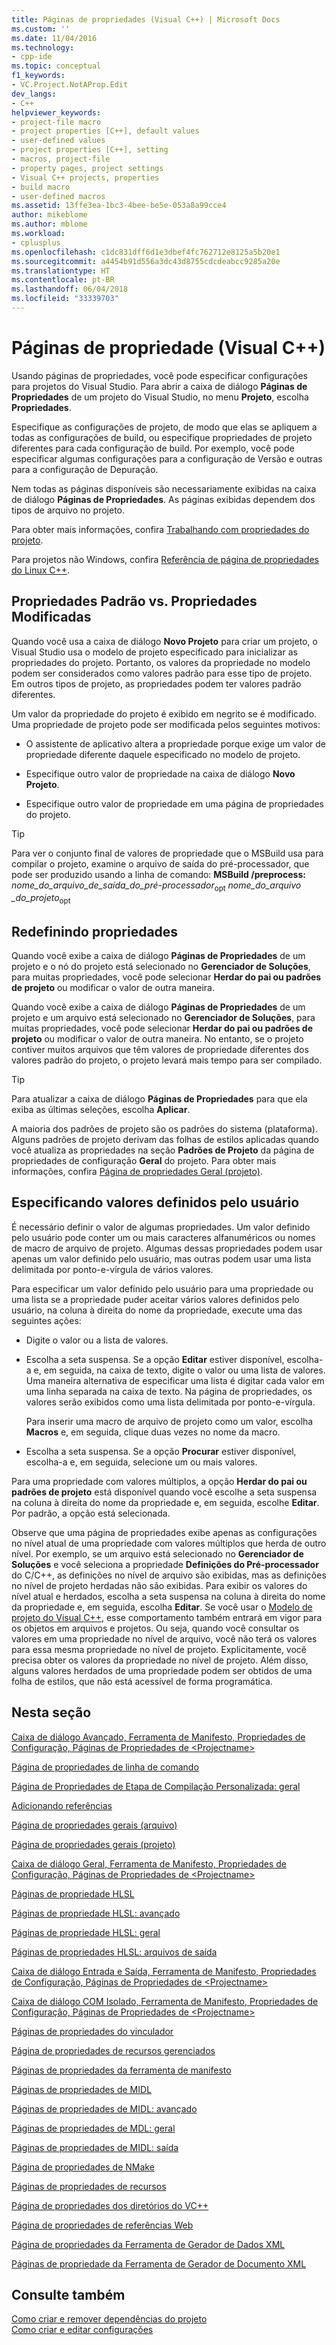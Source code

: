 ```yaml
---
title: Páginas de propriedades (Visual C++) | Microsoft Docs
ms.custom: ''
ms.date: 11/04/2016
ms.technology:
- cpp-ide
ms.topic: conceptual
f1_keywords:
- VC.Project.NotAProp.Edit
dev_langs:
- C++
helpviewer_keywords:
- project-file macro
- project properties [C++], default values
- user-defined values
- project properties [C++], setting
- macros, project-file
- property pages, project settings
- Visual C++ projects, properties
- build macro
- user-defined macros
ms.assetid: 13ffe3ea-1bc3-4bee-be5e-053a8a99cce4
author: mikeblome
ms.author: mblome
ms.workload:
- cplusplus
ms.openlocfilehash: c1dc831dff6d1e3dbef4fc762712e8125a5b20e1
ms.sourcegitcommit: a4454b91d556a3dc43d8755cdcdeabcc9285a20e
ms.translationtype: HT
ms.contentlocale: pt-BR
ms.lasthandoff: 06/04/2018
ms.locfileid: "33339703"
---
```

# <a name="property-pages-visual-c"></a>Páginas de propriedade (Visual C++)

Usando páginas de propriedades, você pode especificar configurações para projetos do Visual Studio. Para abrir a caixa de diálogo **Páginas de Propriedades** de um projeto do Visual Studio, no menu **Projeto**, escolha **Propriedades**.

Especifique as configurações de projeto, de modo que elas se apliquem a todas as configurações de build, ou especifique propriedades de projeto diferentes para cada configuração de build. Por exemplo, você pode especificar algumas configurações para a configuração de Versão e outras para a configuração de Depuração.

Nem todas as páginas disponíveis são necessariamente exibidas na caixa de diálogo **Páginas de Propriedades**. As páginas exibidas dependem dos tipos de arquivo no projeto.

Para obter mais informações, confira [Trabalhando com propriedades do projeto](../ide/working-with-project-properties.md).

Para projetos não Windows, confira [Referência de página de propriedades do Linux C++](../linux/prop-pages-linux.md)<!-- or [C++ Cross Platform Property Page Reference](../linux/prop-pages-linux.md)-->.

## <a name="default-properties-vs-modified-properties"></a>Propriedades Padrão vs. Propriedades Modificadas

Quando você usa a caixa de diálogo **Novo Projeto** para criar um projeto, o Visual Studio usa o modelo de projeto especificado para inicializar as propriedades do projeto. Portanto, os valores da propriedade no modelo podem ser considerados como valores padrão para esse tipo de projeto. Em outros tipos de projeto, as propriedades podem ter valores padrão diferentes.

Um valor da propriedade do projeto é exibido em negrito se é modificado. Uma propriedade de projeto pode ser modificada pelos seguintes motivos:

- O assistente de aplicativo altera a propriedade porque exige um valor de propriedade diferente daquele especificado no modelo de projeto.

- Especifique outro valor de propriedade na caixa de diálogo **Novo Projeto**.

- Especifique outro valor de propriedade em uma página de propriedades do projeto.

> [!TIP]
> Para ver o conjunto final de valores de propriedade que o MSBuild usa para compilar o projeto, examine o arquivo de saída do pré-processador, que pode ser produzido usando a linha de comando: **MSBuild /preprocess:** *nome_do_arquivo_de_saída_do_pré-processador*<sub>opt</sub> *nome_do_arquivo _do_projeto*<sub>opt</sub>

## <a name="resetting-properties"></a>Redefinindo propriedades

Quando você exibe a caixa de diálogo **Páginas de Propriedades** de um projeto e o nó do projeto está selecionado no **Gerenciador de Soluções**, para muitas propriedades, você pode selecionar **Herdar do pai ou padrões de projeto** ou modificar o valor de outra maneira.

Quando você exibe a caixa de diálogo **Páginas de Propriedades** de um projeto e um arquivo está selecionado no **Gerenciador de Soluções**, para muitas propriedades, você pode selecionar **Herdar do pai ou padrões de projeto** ou modificar o valor de outra maneira. No entanto, se o projeto contiver muitos arquivos que têm valores de propriedade diferentes dos valores padrão do projeto, o projeto levará mais tempo para ser compilado.

> [!TIP]
> Para atualizar a caixa de diálogo **Páginas de Propriedades** para que ela exiba as últimas seleções, escolha **Aplicar**.

A maioria dos padrões de projeto são os padrões do sistema (plataforma). Alguns padrões de projeto derivam das folhas de estilos aplicadas quando você atualiza as propriedades na seção **Padrões de Projeto** da página de propriedades de configuração **Geral** do projeto. Para obter mais informações, confira [Página de propriedades Geral (projeto)](../ide/general-property-page-project.md).

## <a name="specifying-user-defined-values"></a>Especificando valores definidos pelo usuário

É necessário definir o valor de algumas propriedades. Um valor definido pelo usuário pode conter um ou mais caracteres alfanuméricos ou nomes de macro de arquivo de projeto. Algumas dessas propriedades podem usar apenas um valor definido pelo usuário, mas outras podem usar uma lista delimitada por ponto-e-vírgula de vários valores.

Para especificar um valor definido pelo usuário para uma propriedade ou uma lista se a propriedade puder aceitar vários valores definidos pelo usuário, na coluna à direita do nome da propriedade, execute uma das seguintes ações:

- Digite o valor ou a lista de valores.

- Escolha a seta suspensa. Se a opção **Editar** estiver disponível, escolha-a e, em seguida, na caixa de texto, digite o valor ou uma lista de valores. Uma maneira alternativa de especificar uma lista é digitar cada valor em uma linha separada na caixa de texto. Na página de propriedades, os valores serão exibidos como uma lista delimitada por ponto-e-vírgula.

   Para inserir uma macro de arquivo de projeto como um valor, escolha **Macros** e, em seguida, clique duas vezes no nome da macro.

- Escolha a seta suspensa. Se a opção **Procurar** estiver disponível, escolha-a e, em seguida, selecione um ou mais valores.

Para uma propriedade com valores múltiplos, a opção **Herdar do pai ou padrões de projeto** está disponível quando você escolhe a seta suspensa na coluna à direita do nome da propriedade e, em seguida, escolhe **Editar**. Por padrão, a opção está selecionada.

Observe que uma página de propriedades exibe apenas as configurações no nível atual de uma propriedade com valores múltiplos que herda de outro nível. Por exemplo, se um arquivo está selecionado no **Gerenciador de Soluções** e você seleciona a propriedade **Definições do Pré-processador** do C/C++, as definições no nível de arquivo são exibidas, mas as definições no nível de projeto herdadas não são exibidas. Para exibir os valores do nível atual e herdados, escolha a seta suspensa na coluna à direita do nome da propriedade e, em seguida, escolha **Editar**. Se você usar o [Modelo de projeto do Visual C++](https://docs.microsoft.com/dotnet/api/microsoft.visualstudio.vcprojectengine), esse comportamento também entrará em vigor para os objetos em arquivos e projetos. Ou seja, quando você consultar os valores em uma propriedade no nível de arquivo, você não terá os valores para essa mesma propriedade no nível de projeto. Explicitamente, você precisa obter os valores da propriedade no nível de projeto. Além disso, alguns valores herdados de uma propriedade podem ser obtidos de uma folha de estilos, que não está acessível de forma programática.

## <a name="in-this-section"></a>Nesta seção

[Caixa de diálogo Avançado, Ferramenta de Manifesto, Propriedades de Configuração, Páginas de Propriedades de \<Projectname>](../ide/advanced-manifest-tool.md)

[Página de propriedades de linha de comando](../ide/command-line-property-pages.md)

[Página de Propriedades de Etapa de Compilação Personalizada: geral](../ide/custom-build-step-property-page-general.md)

[Adicionando referências](../ide/adding-references-in-visual-cpp-projects.md)

[Página de propriedades gerais (arquivo)](../ide/general-property-page-file.md)

[Página de propriedades gerais (projeto)](../ide/general-property-page-project.md)

[Caixa de diálogo Geral, Ferramenta de Manifesto, Propriedades de Configuração, Páginas de Propriedades de \<Projectname>](../ide/general-manifest-tool-configuration-properties.md)

[Páginas de propriedade HLSL](../ide/hlsl-property-pages.md)

[Páginas de propriedade HLSL: avançado](../ide/hlsl-property-pages-advanced.md)

[Páginas de propriedade HLSL: geral](../ide/hlsl-property-pages-general.md)

[Páginas de propriedades HLSL: arquivos de saída](../ide/hlsl-property-pages-output-files.md)

[Caixa de diálogo Entrada e Saída, Ferramenta de Manifesto, Propriedades de Configuração, Páginas de Propriedades de \<Projectname>](../ide/input-and-output-manifest-tool.md)

[Caixa de diálogo COM Isolado, Ferramenta de Manifesto, Propriedades de Configuração, Páginas de Propriedades de \<Projectname>](../ide/isolated-com-manifest-tool.md)

[Páginas de propriedades do vinculador](../ide/linker-property-pages.md)

[Página de propriedades de recursos gerenciados](../ide/managed-resources-property-page.md)

[Páginas de propriedades da ferramenta de manifesto](../ide/manifest-tool-property-pages.md)

[Páginas de propriedades de MIDL](../ide/midl-property-pages.md)

[Páginas de propriedades de MIDL: avançado](../ide/midl-property-pages-advanced.md)

[Páginas de propriedades de MDL: geral](../ide/midl-property-pages-general.md)

[Páginas de propriedades de MIDL: saída](../ide/midl-property-pages-output.md)

[Página de propriedades de NMake](../ide/nmake-property-page.md)

[Páginas de propriedades de recursos](../ide/resources-property-pages.md)

[Página de propriedades dos diretórios do VC++](../ide/vcpp-directories-property-page.md)

[Página de propriedades de referências Web](../ide/web-references-property-page.md)

[Página de propriedades da Ferramenta de Gerador de Dados XML](../ide/xml-data-generator-tool-property-page.md)

[Páginas de propriedade da Ferramenta de Gerador de Documento XML](../ide/xml-document-generator-tool-property-pages.md)

## <a name="see-also"></a>Consulte também

[Como criar e remover dependências do projeto](/visualstudio/ide/how-to-create-and-remove-project-dependencies)  
[Como criar e editar configurações](/visualstudio/ide/how-to-create-and-edit-configurations)  
